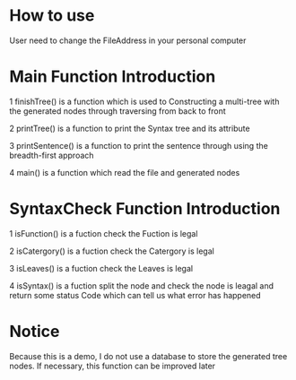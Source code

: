 # How to use
User need to change the FileAddress in your personal computer

# Main Function Introduction
1 finishTree() is a function which is used to Constructing a multi-tree with the generated nodes through traversing from back to front

2 printTree() is a function to print the Syntax tree and its attribute

3 printSentence() is a function to print the sentence through using the breadth-first approach

4 main() is a function which read the file and generated nodes

# SyntaxCheck Function Introduction
1 isFunction() is a fuction check the Fuction is legal

2 isCatergory() is a fuction check the Catergory is legal

3 isLeaves() is a fuction check the Leaves is legal

4 isSyntax() is a fuction split the node and check the node is leagal and return some status Code which can tell us what error has happened


# Notice
Because this is a demo, I do not use a database to store the generated tree nodes. If necessary, this function can be improved later
